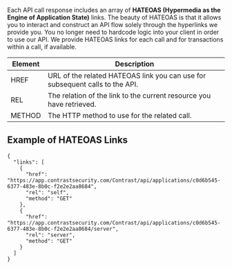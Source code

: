 <!--
title: "HATEOAS Links"
description: "Information about HATEOAS links"
-->

Each API call response includes an array of **HATEOAS (Hypermedia as the Engine of Application State)** links. The beauty of HATEOAS is that it allows you to interact and construct an API flow solely through the hyperlinks we provide you. You no longer need to hardcode logic into your client in order to use our API. We provide HATEOAS links for each call and for transactions within a call, if available.

| Element | Description                                                                  |
|---------|------------------------------------------------------------------------------|
| HREF    | URL of the related HATEOAS link you can use for subsequent calls to the API. |
| REL     | The relation of the link to the current resource you have retrieved.         |
| METHOD  | The HTTP method to use for the related call.                                 |

## Example of HATEOAS Links

```
{
  "links": [
    {
      "href": "https://app.contrastsecurity.com/Contrast/api/applications/c0d6b545-6377-483e-8b0c-f2e2e2aa8684",
      "rel": "self",
      "method": "GET"
    },
    {
      "href": "https://app.contrastsecurity.com/Contrast/api/applications/c0d6b545-6377-483e-8b0c-f2e2e2aa8684/server",
      "rel": "server",
      "method": "GET"
    }
  ]
}
```
